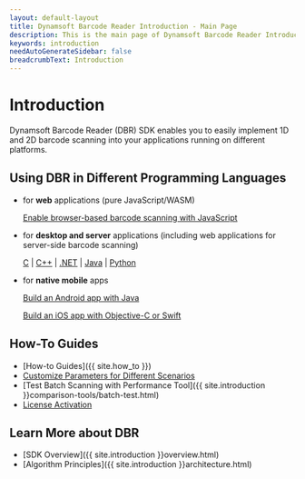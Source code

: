 ```yaml
---
layout: default-layout
title: Dynamsoft Barcode Reader Introduction - Main Page
description: This is the main page of Dynamsoft Barcode Reader Introduction.
keywords: introduction
needAutoGenerateSidebar: false
breadcrumbText: Introduction
---
```


# Introduction

Dynamsoft Barcode Reader (DBR) SDK enables you to easily implement 1D and 2D barcode scanning into your applications running on different platforms. 

## Using DBR in Different Programming Languages

- for **web** applications (pure JavaScript/WASM)

    [Enable browser-based barcode scanning with JavaScript](../programming/javascript/user-guide/)

- for **desktop and server** applications (including web applications for server-side barcode scanning)

    [C](../programming/c/user-guide.md/) \| [C++](../programming/cplusplus/user-guide.md/) \| [.NET](../programming/dotnet/user-guide.md/) \| [Java](../programming/java/user-guide.md/) \| [Python](../programming/python/user-guide.md/)

- for **native mobile** apps

    [Build an Android app with Java](../programming/android/user-guide.md/)

    [Build an iOS app with Objective-C or Swift](../programming/objectivec-swift/user-guide.md/)

## How-To Guides  

- [How-to Guides]({{ site.how_to }})
- [Customize Parameters for Different Scenarios](../parameters/scenario-settings/) 
- [Test Batch Scanning with Performance Tool]({{ site.introduction }}comparison-tools/batch-test.html)
- [License Activation](../license-activation/set-trial-license.md/)

## Learn More about DBR

- [SDK Overview]({{ site.introduction }}overview.html)
- [Algorithm Principles]({{ site.introduction }}architecture.html)







